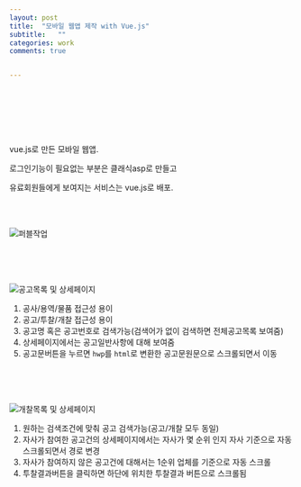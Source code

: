 ```yaml
---
layout: post
title:  "모바일 웹앱 제작 with Vue.js"
subtitle:   ""
categories: work
comments: true


---
```










<br>

<br>

<br>

<br>

<br>

vue.js로 만든 모바일 웹앱.

로그인기능이 필요없는 부분은 클래식asp로 만들고

유료회원들에게 보여지는 서비스는 vue.js로 배포.

<br>

<br>

![퍼블작업](/assets/img/work/publish.gif)

<br>

<br>

<br>

![공고목록 및 상세페이지](/assets/img/work/konggo.gif)

1. 공사/용역/물품 접근성 용이
2. 공고/투찰/개찰 접근성 용이
3. 공고명 혹은 공고번호로 검색가능(검색어가 없이 검색하면 전체공고목록 보여줌)
4. 상세페이지에서는 공고일반사항에 대해 보여줌
5. 공고문버튼을 누르면 `hwp`를 `html`로 변환한 공고문원문으로 스크롤되면서 이동

<br>

<br>

<br>

![개찰목록 및 상세페이지](/assets/img/work/open.gif)

1. 원하는 검색조건에 맞춰 공고 검색가능(공고/개찰 모두 동일)
2. 자사가 참여한 공고건의 상세페이지에서는 자사가 몇 순위 인지 자사 기준으로 자동 스크롤되면서 경로 변경
3. 자사가 참여하지 않은 공고건에 대해서는 1순위 업체를 기준으로 자동 스크롤
4. 투찰결과버튼을 클릭하면 하단에 위치한 투찰결과 버튼으로 스크롤됨

<br>

<br>

<br>
